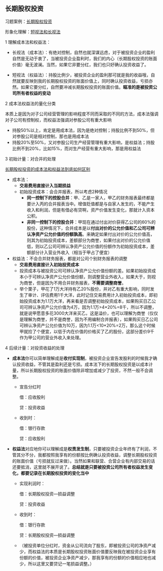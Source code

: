 ## 长期股权投资

习题案例：[长期股权投资](https://zhuanlan.zhihu.com/p/496145907)

形象化理解：[短视法和长视法](https://www.zhihu.com/question/22171239/answer/197302878)

1 理解成本法和权益法：

- 长视法（成本法）：有绝对控制，自然也就深谋远虑，对于被投资企业的盈利自然是无动于衷了，当被投资企业盈利时，我们的内心（长期股权投资的账面价值）毫无波澜。当然，如果它非要分红，我们也只好确认投资收益了。

- 短视法（权益法）：持股比例少，被投资企业的盈利那可就是我的收益哦，自然就要反映到我的长期股权投资的账面价值上，同时确认投资收益，亏损亦然。如果它要分红，自然要冲减长期股权投资的账面价值。**瞄准的是被投资公司所有者权益的变动**

2 成本法权益法的量化分类

本质上是因为对子公司经营管理的影响程度不同而采取的不同的方法，成本法强调对子公司有控制权，而权益法强调对参股公司有重大影响

- 持股50%以上，肯定是用成本法，因为是绝对控制；持股比例不到50%，但对参股公司是相对控制，那也是用成本法
- 持股20%至50%，又对参股公司生产经营管理有重大影响，是权益法；持股比例不到20%，比如15%，而对生产经营有重大影响，那是用权益法

3 初始计量：对合并的处理

[长期股权投资的成本法和权益法到底如何区别](https://www.zhihu.com/question/22171239/answer/361124495)

- 成本法：
  - **交易费用直接计入当期损益**
  - 初始投资成本：会合并报表，所以考虑2种情况
    - **同一控制下的控股合并**：甲、乙是一家人，甲乙的财务报表最终都是要计入丙的合并报表当中。增值贬值都是与自家人发生的，不能产生收入和利润，但是有借必有贷啊，资产价值发生变化，那就计入资本公积。
    - **非同一控制下的控股合并**：甲现在通过付出对价获得乙公司的60%的股份，这种情况下，合并成本是以**付出对价的公允价值和乙公司可辨认净资产公允价值的份额孰高**。来确定如果付出对价的公允价值高，则其为初始投资成本，差额部分为商誉，如果付出对价的公允价值低，则以乙公司可辨认净资产公允价值的份额作为初始投资成本，差额部分计入营业外收入（相当于甲占了便宜）
- 权益法：不会合并财务报表，都是对公司个别财务报表的调整
  - **交易费用直接计入初始投资成本**
  - 投资成本与被投资公司可辨认净资产公允价值份额的差。如果初始投资成本小于可辨认净资产公允价值份额，则调整营业外收入，如果大于，则视为商誉，但是因为不用合并财务报表，**不需要调整商誉**。
  - 举个栗子，甲花了1万大洋持有乙20%股份，并对乙有重大影响，同时发生了审计、评估费用1千大洋，此时记住交易费用计入初始投资成本，即初始投资成本为1.1万大洋，再来看是否调整初始投资成本，如果购买日乙公司可辨认净资产公允价值为4万，因为1.1万>4\*20%=8千，所以不调整，就是说甲愿意多花3000大洋来买乙，这是溢价，也可以理解为商誉（仅仅是理解为商誉，并不是商誉，因为不用编制合并报表），如果购买日乙公司可辨认净资产公允价值为10万，因为1.1万<10*20%=2万，那么这个时候甲就捡了个便宜，以低于内在价值的价格买了乙的股份，这部分差价9千作为甲公司的营业外收入来处理。

4 后续计量：对投资收益的处理

- **成本法**你可以简单理解成是**收付实现制**，被投资企业宣告发股利的时候我才确认投资收益，不管其是盈利还是亏损。成本法下的长期股权投资是以成本计量，所以长期股权投资的账面价值除非增加或减少了投资，不然一般不会调整。

  - 宣告分红时

    借：应收股利    

    贷：投资收益

  - 收到时：

    借：银行存款    

    贷：应收股利

- **权益法**对应地你可以理解成是**权责发生制**，只要被投资企业年终有了利润，不管其分不分，我都按照我享有的份额按比例确认投资收益，调整长期股权投资的账面价值（亏损就反过来做）。当然如果和联营、合营企业有内部交易的话还要抵消，这里就不展开说了。**总结就是只要被投资公司所有者权益发生变化，都要记录在长期股权投资的变化当中**

  - 实现利润时：

    借：长期股权投资—损益调整    

    贷：投资收益

  - 收到时：

    借：银行存款    

    贷：长期股权投资—损益调整

  - （被投资单位分红时，资金从公司流向了股东，即被投资公司的净资产减少，而权益法的本质是长期股权投资账面价值要反映我在被投资企业享有份额的价值，被投资企业净资产减少，那我享有的份额的价值相应地也减少，所以这里又要贷记一笔损益调整。）